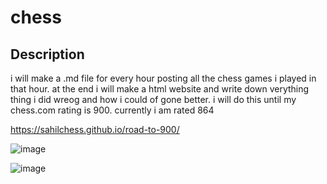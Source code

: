 # chess
## Description
i will make a .md file for every hour posting all the chess games i played in that hour. at the end i will make a html website and write down verything thing i did wreog and how i could of gone better. i will do this until my chess.com rating is 900. currently i am rated 864


https://sahilchess.github.io/road-to-900/

![image](https://github.com/user-attachments/assets/283c4956-7b34-4dde-bac1-4791a30c3f67)

![image](https://github.com/user-attachments/assets/ec96e262-241b-4355-bc19-1bdf29d4adc7)

